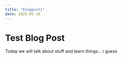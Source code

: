 ```yaml
---
title: "blogpost1"
date: 2025-05-19
---
```


# Test Blog Post
Today we will talk about stuff and learn things... i guess
